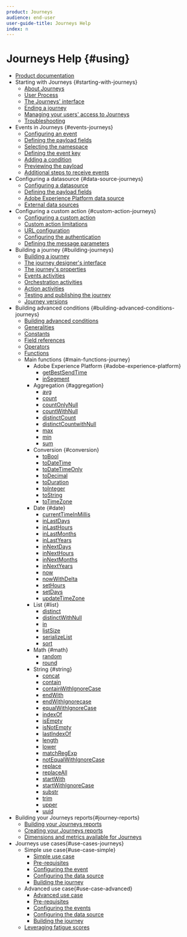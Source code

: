 ```yaml
---
product: Journeys
audience: end-user
user-guide-title: Journeys Help
index: n
---
```


# Journeys Help {#using}

+ [Product documentation](journeys-home.md)
+ Starting with Journeys {#starting-with-journeys}
  + [About Journeys](using/intro.md)
  + [User Process](using/aboutprocess.md)
  + [The Journeys' interface](using/aboutinterface.md)
  + [Ending a journey](using/aboutending.md)
  + [Managing your users' access to Journeys](using/usermanagement.md)
  + [Troubleshooting](using/troubleshooting.md)
+ Events in Journeys {#events-journeys}
  + [Configuring an event](using/event.md)
  + [Defining the payload fields](using/eventpayload.md)
  + [Selecting the namespace](using/eventnamespace.md)
  + [Defining the event key](using/eventkey.md)
  + [Adding a condition](using/eventcondition.md)
  + [Previewing the payload](using/eventpayloadpreview.md)
  + [Additional steps to receive events](using/eventsteps.md)
+ Configuring a datasource {#data-source-journeys}
  + [Configuring a datasource](using/ds.md)
  + [Defining the payload fields](using/dsfield.md)
  + [Adobe Experience Platform data source](using/dsplatform.md)
  + [External data sources](using/dsexternal.md)
+ Configuring a custom action {#custom-action-journeys}
  + [Configuring a custom action](using/custom.md)
  + [Custom action limitations](using/customlimitations.md)
  + [URL configuration](using/customurl.md)
  + [Configuring the authentication](using/customauthentication.md)
  + [Defining the message parameters](using/customparameters.md)
+ Building a journey {#building-journeys}
  + [Building a journey](using/journey.md)
  + [The journey designer's interface](using/journeyinterface.md)
  + [The journey's properties](using/journeyproperty.md)
  + [Events activities](using/journeyevent.md)
  + [Orchestration activities](using/journeyorchestration.md)
  + [Action activities](using/journeyaction.md)
  + [Testing and publishing the journey](using/journeypublication.md)
  + [Journey versions](using/journeyversions.md)
+ Building advanced conditions {#building-advanced-conditions-journeys}
  + [Building advanced conditions](using/expressionadvanced.md)
  + [Generalities](using/expressiongeneralities.md)
  + [Constants](using/expressionconstants.md)
  + [Field references](using/expressionfields.md)
  + [Operators](using/expressionoperators.md)
  + [Functions](using/expressionfunctions.md)
  + Main functions {#main-functions-journey}
    + Adobe Experience Platform {#adobe-experience-platform}
      + [getBestSendTime](using/functiongetbestsendtime.md)
      + [inSegment](using/functioninsegment.md)
    + Aggregation {#aggregation}
      + [avg](using/functionavg.md)
      + [count](using/functioncount.md)
      + [countOnlyNull](using/functioncountonlynull.md)
      + [countWithNull](using/functioncountwithnull.md)
      + [distinctCount](using/functiondistinctcount.md)
      + [distinctCountwithNull](using/functiondistinctcountwithnull.md)
      + [max](using/functionmax.md)
      + [min](using/functionmin.md)
      + [sum](using/functionsum.md)
    + Conversion {#conversion}
      + [toBool](using/functiontobool.md)
      + [toDateTime](using/functiontodatetime.md)
      + [toDateTimeOnly](using/functiontodatetimeonly.md)
      + [toDecimal](using/functiontodecimal.md)
      + [toDuration](using/functiontoduration.md)
      + [toInteger](using/functiontointeger.md)
      + [toString](using/functiontostring.md)
      + [toTimeZone](using/functiontotimezone.md)
    + Date {#date}
      + [currentTime​InMillis](using/functioncurrenttimeinmillis.md)
      + [inLastDays](using/functioninlastdays.md)
      + [inLastHours](using/functioninlasthours.md)
      + [inLastMonths](using/functioninlastmonths.md)
      + [inLastYears](using/functioninlastyears.md)
      + [inNextDays](using/functioninnextdays.md)
      + [inNextHours](using/functioninnexthours.md)
      + [inNextMonths](using/functioninnextmonths.md)
      + [inNextYears](using/functioninnextyears.md)
      + [now](using/functionnow.md)
      + [nowWithDelta](using/functionnowwithdelta.md)
      + [setHours](using/functionsethours.md)
      + [setDays](using/functionsetdays.md)
      + [updateTimeZone](using/functionupdatetimezone.md)
    + List {#list}
      + [distinct](using/functiondistinct.md)
      + [distinctWithNull](using/functiondistinctwithnull.md)
      + [in](using/functionin.md)
      + [listSize](using/functionlistsize.md)
      + [serializeList](using/functionserializelist.md)
      + [sort](using/functionsort.md)
    + Math {#math}
      + [random](using/functionrandom.md)
      + [round](using/functionround.md)
    + String {#string}
      + [concat](using/functionconcat.md)
      + [contain](using/functioncontain.md)
      + [containWithIgnoreCase](using/functioncontainwithignorecase.md)
      + [endWith](using/functionendwith.md)
      + [endWithIgnorecase](using/functionendwithignorecase.md)
      + [equalWithIgnoreCase](using/functionequalignorecase.md)
      + [indexOf](using/functionindexof.md)
      + [isEmpty](using/functionisempty.md)
      + [isNotEmpty](using/functionisnotempty.md)
      + [lastIndexOf](using/functionlastindexof.md)
      + [length](using/functionlength.md)
      + [lower](using/functionlower.md)
      + [matchRegExp](using/functionmatchregexp.md)
      + [notEqualWithIgnoreCase](using/functionnotequalignorecase.md)
      + [replace](using/functionreplace.md)
      + [replaceAll](using/functionreplaceall.md)
      + [startWith](using/functionstartwith.md)
      + [startWithIgnoreCase](using/functionstartwithignorecase.md)
      + [substr](using/functionsubstr.md)
      + [trim](using/functiontrim.md)
      + [upper](using/functionupper.md)
      + [uuid](using/functionuuid.md)
+ Building your Journeys reports{#journey-reports}
  + [Building your Journeys reports](using/reporting.md)
  + [Creating your Journeys reports](using/reportingcreating.md)
  + [Dimensions and metrics available for Journeys](using/reportingdimensions.md)
+ Journeys use cases{#use-cases-journeys}
  + Simple use case{#use-case-simple}
    + [Simple use case](using/uc1intro.md)
    + [Pre-requisites](using/uc1prereq.md)
    + [Configuring the event](using/uc1event.md)
    + [Configuring the data source](using/uc1ds.md)
    + [Building the journey](using/uc1journey.md)
  + Advanced use case{#use-case-advanced}
    + [Advanced use case](using/uc2intro.md)
    + [Pre-requisites](using/uc2prereq.md)
    + [Configuring the events](using/uc2event.md)
    + [Configuring the data source](using/uc2ds.md)
    + [Building the journey](using/uc2journey.md)
  + [Leveraging fatigue scores](using/uc3.md)
  